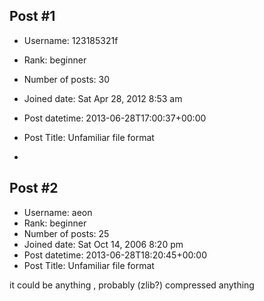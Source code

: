 ## Post #1
- Username: 123185321f
- Rank: beginner
- Number of posts: 30
- Joined date: Sat Apr 28, 2012 8:53 am
- Post datetime: 2013-06-28T17:00:37+00:00
- Post Title: Unfamiliar file format

-
## Post #2
- Username: aeon
- Rank: beginner
- Number of posts: 25
- Joined date: Sat Oct 14, 2006 8:20 pm
- Post datetime: 2013-06-28T18:20:45+00:00
- Post Title: Unfamiliar file format

it could be anything , probably (zlib?) compressed anything

